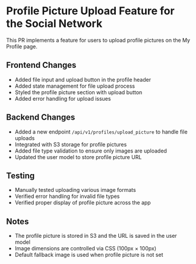 # Profile Picture Upload Feature for the Social Network

This PR implements a feature for users to upload profile pictures on the My Profile page.

## Frontend Changes
- Added file input and upload button in the profile header
- Added state management for file upload process
- Styled the profile picture section with upload button
- Added error handling for upload issues

## Backend Changes
- Added a new endpoint `/api/v1/profiles/upload_picture` to handle file uploads
- Integrated with S3 storage for profile pictures
- Added file type validation to ensure only images are uploaded
- Updated the user model to store profile picture URL

## Testing
- Manually tested uploading various image formats
- Verified error handling for invalid file types
- Verified proper display of profile picture across the app

## Notes
- The profile picture is stored in S3 and the URL is saved in the user model
- Image dimensions are controlled via CSS (100px × 100px)
- Default fallback image is used when profile picture is not set
